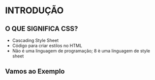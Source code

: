 # INTRODUÇÃO

## O QUE SIGNIFICA CSS?
* Cascading Style Sheet
* Código para criar estilos no HTML
* Não é uma linguagem de programação;
8 è uma linguagem de style sheet

## Vamos ao Exemplo